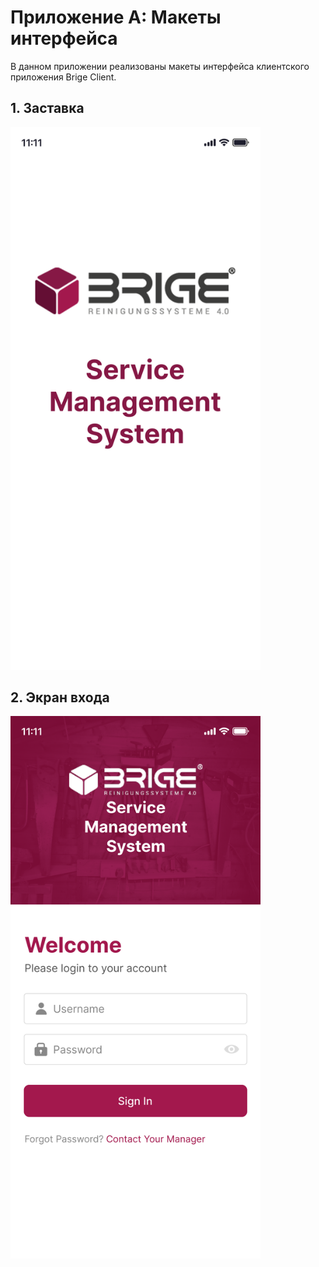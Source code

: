 # Приложение A: Макеты интерфейса

В данном приложении реализованы макеты интерфейса клиентского приложения Brige Client. 

## 1. Заставка
<img src="img/Splash.png" alt="Заставка" width="400"/>

## 2. Экран входа
<img src="img/Login Screen.png" alt="Экран входа" width="400"/>
